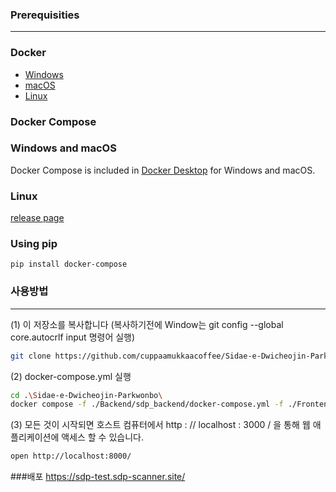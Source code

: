 
### Prerequisities
----------------------------
### Docker

* [Windows](https://docs.docker.com/windows/started)
* [macOS](https://docs.docker.com/mac/started/)
* [Linux](https://docs.docker.com/linux/started/)

### Docker Compose

### Windows and macOS

Docker Compose is included in
[Docker Desktop](https://www.docker.com/products/docker-desktop)
for Windows and macOS.

### Linux

[release page](https://github.com/docker/compose/releases)

### Using pip

```console
pip install docker-compose
```
### 사용방법
----------------------------
(1) 이 저장소를 복사합니다 (복사하기전에 Window는 git config --global core.autocrlf input 명령어 실행)
```bash
git clone https://github.com/cuppaamukkaacoffee/Sidae-e-Dwicheojin-Parkwonbo.git
```

(2) docker-compose.yml 실행
```bash
cd .\Sidae-e-Dwicheojin-Parkwonbo\ 
docker compose -f ./Backend/sdp_backend/docker-compose.yml -f ./Frontend/sdp_frontend/docker-compose.yml up
```

(3) 모든 것이 시작되면 호스트 컴퓨터에서 http : // localhost : 3000 / 을 통해 웹 애플리케이션에 액세스 할 수 있습니다.
```bash
open http://localhost:8000/
```

###배포
https://sdp-test.sdp-scanner.site/
